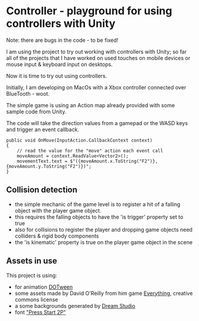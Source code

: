# Controller - playground for using controllers with Unity

Note: there are bugs in the code - to be fixed!

I am using the project to try out working with controllers with Unity; so far all of the projects that I have worked on used touches on mobile devices or mouse input & keyboard input on desktops.  

Now it is time to try out using controllers.

Initially, I am developing on MacOs with a Xbox controller connected over BlueTooth - woot.


The simple game is using an Action map already provided with some sample code from Unity.

The code will take the direction values from a gamepad or the WASD keys and trigger an event callback.

```
public void OnMove(InputAction.CallbackContext context)
{
	// read the value for the "move" action each event call
	moveAmount = context.ReadValue<Vector2>();
	movementText.text = $"({moveAmount.x.ToString("F2")}, {moveAmount.y.ToString("F2")})";
}
```

## Collision detection

- the simple mechanic of the game level is to register a hit of a falling object with the player game object.
- this requires the falling objects to have the 'is trigger' property set to true
- also for collisions to register the player and dropping game objects need colliders & rigid body components
- the 'is kinematic' property is true on the player game object in the scene

## Assets in use

This project is using:

- for animation [DOTween](http://dotween.demigiant.com)
- some assets made by David O'Reilly from him game [Everything](https://www.davidoreilly.com/library), creative commons license
- a some backgrounds generated by [Dream Studio](https://beta.dreamstudio.ai/generate)
- font ["Press Start 2P"](https://fonts.google.com/specimen/Press+Start+2P)

